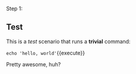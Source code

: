 Step 1:

## Test

This is a _test_ scenario that runs a **trivial** command:

`echo 'hello, world'`{{execute}}

Pretty awesome, huh?
